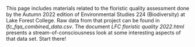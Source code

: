 This page includes materials related to the floristic quality assessment done by the Autumn 2022 edition of Environmental Studies 224 (Biodiversity) at Lake Forest College. Raw data from that project can be found in *lfc_fqa_combined_data.csv*. The document *LFC floristic quality 2022.html* presents a stream-of-consciousness look at some interesting aspects of that data set. Start there!
